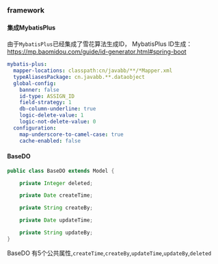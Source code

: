 
### framework

#### 集成MybatisPlus
由于`MybatisPlus`已经集成了雪花算法生成ID，
MybatisPlus ID生成：https://mp.baomidou.com/guide/id-generator.html#spring-boot
~~~yaml
mybatis-plus:
  mapper-locations: classpath:cn/javabb/**/*Mapper.xml
  typeAliasesPackage: cn.javabb.**.dataobject
  global-config:
    banner: false
    id-type: ASSIGN_ID
    field-strategy: 1
    db-column-underline: true
    logic-delete-value: 1
    logic-not-delete-value: 0
  configuration:
    map-underscore-to-camel-case: true
    cache-enabled: false
~~~

#### BaseDO

~~~java
public class BaseDO extends Model {

    private Integer deleted;

    private Date createTime;

    private String createBy;

    private Date updateTime;

    private String updateBy;
}

~~~

BaseDO 有5个公共属性,`createTime`,`createBy`,`updateTime`,`updateBy`,`deleted`

